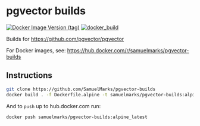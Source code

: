 pgvector builds
===============
[![Docker Image Version (tag)](https://img.shields.io/docker/v/samuelmarks/pgvector-builds/alpine_latest)](https://hub.docker.com/r/samuelmarks/pgvector-builds/tags)
[![docker_build](https://github.com/SamuelMarks/pgvector-builds/actions/workflows/docker_build.yml/badge.svg)](https://github.com/SamuelMarks/pgvector-builds/actions/workflows/docker_build.yml)

Builds for https://github.com/pgvector/pgvector

For Docker images, see: https://hub.docker.com/r/samuelmarks/pgvector-builds

## Instructions

```sh
git clone https://github.com/SamuelMarks/pgvector-builds
docker build . -f Dockerfile.alpine -t samuelmarks/pgvector-builds:alpine_latest
```

And to `push` up to hub.docker.com run:
```sh
docker push samuelmarks/pgvector-builds:alpine_latest
```
